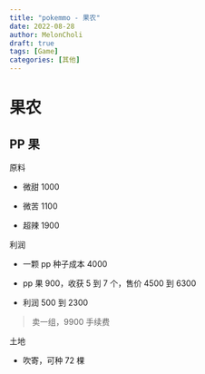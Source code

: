 ```yaml
---
title: "pokemmo - 果农"
date: 2022-08-28
author: MelonCholi
draft: true
tags: [Game]
categories: [其他]
---
```


# 果农

## PP 果

原料

- 微甜 1000

- 微苦 1100
- 超辣 1900

利润

- 一颗 pp 种子成本 4000
- pp 果 900，收获 5 到 7 个，售价 4500 到 6300

- 利润 500 到 2300

> 卖一组，9900 手续费

土地

- 吹寄，可种 72 棵